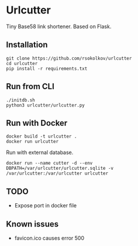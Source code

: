 # Urlcutter

Tiny Base58 link shortener. Based on Flask.

## Installation

```
git clone https://github.com/rsokolkov/urlcutter
cd urlcutter
pip install -r requirements.txt
```
## Run from CLI

```
./initdb.sh
python3 urlcutter/urlcutter.py
```

## Run with Docker

```
docker build -t urlcutter .
docker run urlcutter
```

Run with external database.
```
docker run --name cutter -d --env DBPATH=/var/urlcutter/urlcutter.sqlite -v /var/urlcutter:/var/urlcutter urlcutter
```

## TODO

- Expose port in docker file

## Known issues

- favicon.ico causes error 500
